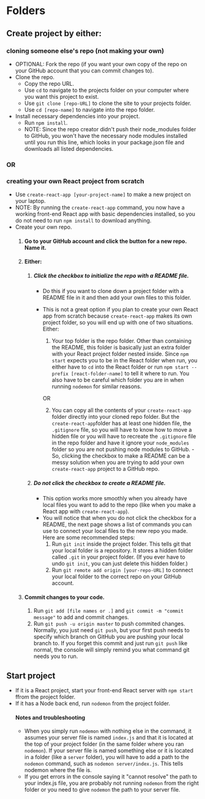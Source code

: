 # Folders

## Create project by either:

### cloning someone else's repo (not making your own)
- OPTIONAL: Fork the repo (if you want your own copy of the repo on your GitHub account that you can commit changes to).
- Clone the repo.
    - Copy the repo URL.
    - Use `cd` to navigate to the projects folder on your computer where you want this project to exist.
    - Use `git clone [repo-URL]` to clone the site to your projects folder.
    - Use `cd [repo-name]` to navigate into the repo folder.
- Install necessary dependencies into your project.
    - Run `npm install`. 
    - NOTE: Since the repo creator didn't push their node_modules folder to GitHub, you won't have the necessary node modules installed until you run this line, which looks in your package.json file and downloads all listed dependencies.

### OR

### creating your own React project from scratch
- Use `create-react-app [your-project-name]` to make a new project on your laptop.
- NOTE: By running the `create-react-app` command, you now have a working front-end React app with basic dependencies installed, so you do not need to run `npm install` to download anything.
- Create your own repo.
    1. #### Go to your GitHub account and click the button for a new repo. Name it.
    1. #### Either:
        1. ##### Click the checkbox to initialize the repo with a README file.
            - Do this if you want to clone down a project folder with a README file in it and then add your own files to this folder.
            - This is not a great option if you plan to create your own React app from scratch because `create-react-app` makes its own project folder, so you will end up with one of two situations. Either:
                1. Your top folder is the repo folder. Other than containing the README, this folder is basically just an extra folder with your React project folder nested inside. Since `npm start` expects you to be in the React folder when run, you either have to `cd` into the React folder or run `npm start --prefix [react-folder-name]` to tell it where to run. You also have to be careful which folder you are in when running `nodemon` for similar reasons.
                
                OR
                
                2. You can copy all the contents of your `create-react-app` folder directly into your cloned repo folder. But the `create-react-app`folder has at least one hidden file, the `.gitignore` file, so you will have to know how to move a hidden file or you will have to recreate the `.gitignore` file in the repo folder and have it ignore your `node_modules` folder so you are not pushing node modules to GitHub.
            -So, clicking the checkbox to make a README can be a messy solution when you are trying to add your own `create-react-app` project to a GitHub repo.
        1. ##### Do not click the checkbox to create a README file.
            - This option works more smoothly when you already have local files you want to add to the repo (like when you make a React app with `create-react-app`).
            - You will notice that when you do not click the checkbox for a README, the next page shows a list of commands you can use to connect your local files to the new repo you made. Here are some recommended steps:
                1. Run `git init` inside the project folder. This tells git that your local folder is a repository. It stores a hidden folder called `.git` in your project folder. (If you ever have to undo `git init`, you can just delete this hidden folder.) 
                1. Run `git remote add origin [your-repo-URL]` to connect your local folder to the correct repo on your GitHub account.
    1. #### Commit changes to your code.
        1. Run `git add [file names or .]` and `git commit -m "commit message"` to add and commit changes.
        1. Run `git push -u origin master` to push commited changes. Normally, you just need `git push`, but your first push needs to specify which branch on GitHub you are pushing your local branch to. If you forget this commit and just run `git push` like normal, the console will simply remind you what command git needs you to run.


## Start project
- If it is a React project, start your front-end React server with `npm start` ffrom the project folder.
- If it has a Node back end, run `nodemon` from the project folder. 
    #### Notes and troubleshooting
    - When you simply run `nodemon` with nothing else in the command, it assumes your server file is named `index.js` and that it is located at the top of your project folder (in the same folder where you ran `nodemon`). 
    If your server file is named something else or it is located in a folder (like a `server` folder), you will have to add a path to the `nodemon` command, such as `nodemon server/index.js`. This tells nodemon where the file is.
    - If you get errors in the console saying it "cannot resolve" the path to your index.js file, you are probably not running `nodemon` from the right folder or you need to give `nodemon` the path to your server file.
